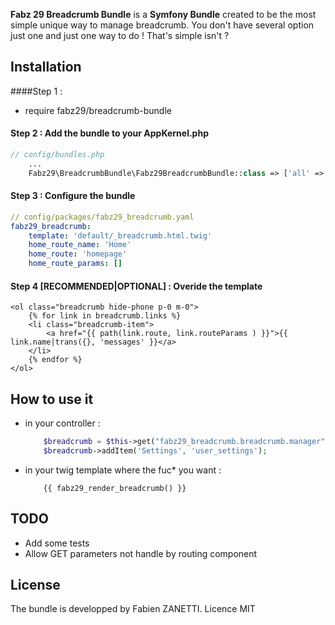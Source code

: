**Fabz 29 Breadcrumb Bundle** is a **Symfony Bundle** created to be the most simple unique way to manage breadcrumb. 
You don't have several option just one and just one way to do ! That's simple isn't ?

Installation
------------

####Step 1 : 
* require fabz29/breadcrumb-bundle

#### Step 2 : Add the bundle to your AppKernel.php

``` php
// config/bundles.php
    ...
    Fabz29\BreadcrumbBundle\Fabz29BreadcrumbBundle::class => ['all' => true],
```

#### Step 3 : Configure the bundle

``` yaml
// config/packages/fabz29_breadcrumb.yaml
fabz29_breadcrumb:
    template: 'default/_breadcrumb.html.twig'
    home_route_name: 'Home'
    home_route: 'homepage'
    home_route_params: []
```
#### Step 4 [RECOMMENDED|OPTIONAL] : Overide the template

``` twig 
<ol class="breadcrumb hide-phone p-0 m-0">
    {% for link in breadcrumb.links %}
    <li class="breadcrumb-item">
        <a href="{{ path(link.route, link.routeParams ) }}">{{ link.name|trans({}, 'messages' }}</a>
    </li>
    {% endfor %}
</ol>

```

How to use it
-------------

- in your controller : 
    ``` php
        $breadcrumb = $this->get("fabz29_breadcrumb.breadcrumb.manager");
        $breadcrumb->addItem('Settings', 'user_settings');
    ```
    
- in your twig template where the fuc* you want : 
    ``` twig
        {{ fabz29_render_breadcrumb() }}
    ```

## TODO
- Add some tests
- Allow GET parameters not handle by routing component

## License

The bundle is developped by Fabien ZANETTI.
Licence MIT
